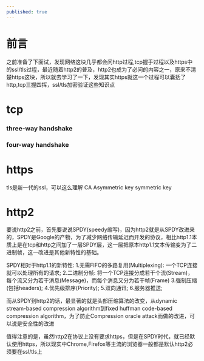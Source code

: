 ```yaml
---
published: true
---
```

# 前言

之前准备了下面试，发现网络这块几乎都会问http过程,tcp握手过程以及https中的ssl/tls过程，最近随着http2的普及，http2也成为了必问的内容之一，原来不清楚https这块，所以就去学习了一下，发现其实https就这一个过程可以囊括了http,tcp三握四挥，ssl/tls加密验证这些知识点

# tcp

### three-way handshake

### four-way handshake

# https
tls是新一代的ssl，可以这么理解
CA
Asymmetric key
symmetric key

# http2
要说http2之前，首先要说说SPDY(speedy缩写)，因为http2就是从SPDY改进来的，SPDY是Google的产物，为了减少网络传输延迟而开发的协议，相比http1.1本质上是在tcp和http之间加了一层SPDY层，这一层把原本http1.1文本传输变为了二进制帧，这一改进是其他新特性的基础。

SPDY相对于http1.1的新特性:
1.无需FIFO的多路复用(Multiplexing):
一个TCP连接就可以处理所有的请求;
2.二进制分帧:
将一个TCP连接分成若干个流(Stream)，每个流又分为若干消息(Message)，而每个消息又分为若干帧(Frame)
3.强制压缩(包括headers);
4.优先级排序(Priority);
5.双向通讯;
6.服务器推送;

而从SPDY到http2的话，最显著的就是头部压缩算法的改变，从dynamic stream-based compression algorithm到fixed huffman code-based compression algorithm，为了防止Compression oracle attack而做的改进，可以说是安全性的改进

值得注意的是，虽然http2在协议上没有要求https，但是在SPDY时代，就已经默认使用https，所以现实中Chrome,Firefox等主流的浏览器一般都是默认http2必须要在ssl/tls上
